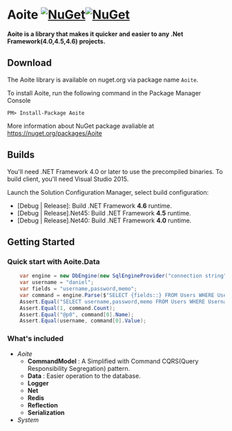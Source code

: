 ﻿# Aoite [![NuGet](https://img.shields.io/nuget/v/Aoite.svg)](https://www.nuget.org/packages/Aoite)[![NuGet](https://img.shields.io/nuget/dt/Aoite.svg)](https://www.nuget.org/packages/Aoite/)

**Aoite is a library that makes it quicker and easier to any .Net Framework(4.0,4.5,4.6) projects.**


## Download

The Aoite library is available on nuget.org via package name `Aoite`.

To install Aoite, run the following command in the Package Manager Console

    PM> Install-Package Aoite

More information about NuGet package avaliable at https://nuget.org/packages/Aoite

## Builds

You'll need .NET Framework 4.0 or later to use the precompiled binaries. To build client, you'll need Visual Studio 2015.

Launch the Solution Configuration Manager, select build configuration:

- [Debug | Release]: Build .NET Framework **4.6** runtime.
- [Debug | Release].Net45: Build .NET Framework **4.5** runtime.
- [Debug | Release].Net40: Build .NET Framework **4.0** runtime.


## Getting Started

### Quick start with Aoite.Data

```c#
    var engine = new DbEngine(new SqlEngineProvider("connection string"));
    var username = "daniel";
    var fields = "username,password,memo";
    var command = engine.Parse($"SELECT {fields::} FROM Users WHERE Username = {username}");
    Assert.Equal("SELECT username,password,memo FROM Users WHERE Username = @p0", command.Text);
    Assert.Equal(1, command.Count);
    Assert.Equal("@p0", command[0].Name);
    Assert.Equal(username, command[0].Value);
```

### What's included

+ *Aoite*
    - **CommandModel** : A Simplified with Command CQRS(Query Responsibility Segregation) pattern.
    - **Data** : Easier operation to the database.
    - **Logger**
    - **Net**
    - **Redis**
    - **Reflection**
    - **Serialization**
+ *System*
